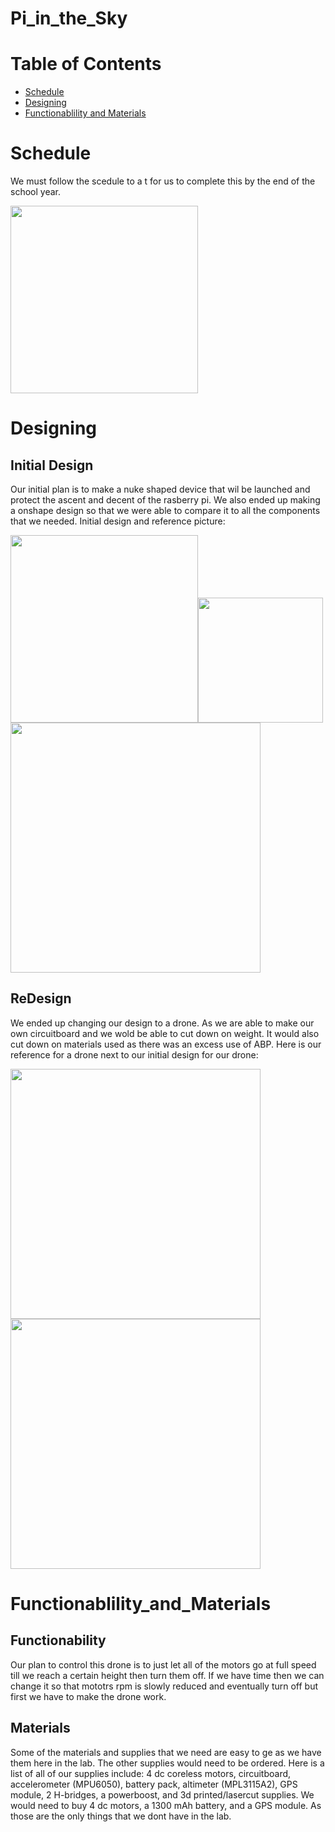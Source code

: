 # Pi_in_the_Sky

# Table of Contents

* [Schedule](#Schedule)
* [Designing](#Designing)
* [Functionablility and Materials](#Functionablility_and_Materials)

# Schedule
We must follow the scedule to a t for us to complete this by the end of the school year.

<img src="https://user-images.githubusercontent.com/71342195/207079170-0605c079-7aa4-4efd-8e42-764f2bd0eaa4.png" width="300px">


# Designing

## Initial Design
Our initial plan is to make a nuke shaped device that wil be launched and protect the ascent and decent of the rasberry pi. We also ended up making a onshape design so that we were able to compare it to all the components that we needed.
Initial design and reference picture:

<img src="https://user-images.githubusercontent.com/71342195/204313376-51ca5328-9db9-49df-b2a6-f57427667dd3.png" width="300px"><img src="https://user-images.githubusercontent.com/71342195/204315696-83aefc91-d7c2-400f-9384-0ba7efb19afa.png" width="200px"><img src="https://user-images.githubusercontent.com/71342195/204319456-e632d12b-2841-421b-b828-0732915cac08.png" width="400px">

## ReDesign
We ended up changing our design to a drone. As we are able to make our own circuitboard and we wold be able to cut down on weight. It would also cut down on materials used as there was an excess use of ABP.
Here is our reference for a drone next to our initial design for our drone:

<img src="https://user-images.githubusercontent.com/71342195/204837447-9a0223bd-9544-4fe0-9009-91eb4449f9eb.png" width="400px"><img src="https://user-images.githubusercontent.com/71342195/206731486-579a0617-027c-4520-9d6a-464589515d7d.png" width="400px">

# Functionablility_and_Materials

## Functionability
Our plan to control this drone is to just let all of the motors go at full speed till we reach a certain height then turn them off. If we have time then we can change it so that mototrs rpm is slowly reduced and eventually turn off but first we have to make the drone work.

## Materials
Some of the materials and supplies that we need are easy to ge as we have them here in the lab. The other supplies would need to be ordered. Here is a list of all of our supplies include: 4 dc coreless motors, circuitboard, accelerometer (MPU6050), battery pack, altimeter (MPL3115A2), GPS module, 2 H-bridges, a powerboost, and 3d printed/lasercut supplies. We would need to buy 4 dc motors, a 1300 mAh battery, and a GPS module. As those are the only things that we dont have in the lab.
